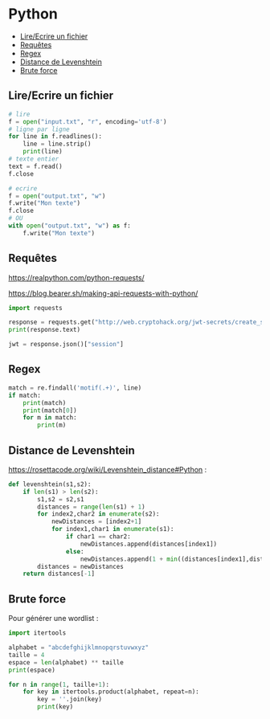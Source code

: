 # Python

- [Lire/Ecrire un fichier](#lireecrire-un-fichier)
- [Requêtes](#requêtes)
- [Regex](#regex)
- [Distance de Levenshtein](#distance-de-levenshtein)
- [Brute force](#brute-force)

## Lire/Ecrire un fichier

```python
# lire
f = open("input.txt", "r", encoding='utf-8')
# ligne par ligne
for line in f.readlines():
    line = line.strip()
    print(line)
# texte entier
text = f.read()
f.close

# ecrire
f = open("output.txt", "w")
f.write("Mon texte")
f.close
# OU
with open("output.txt", "w") as f:
    f.write("Mon texte")
```

## Requêtes

https://realpython.com/python-requests/

https://blog.bearer.sh/making-api-requests-with-python/

```python
import requests

response = requests.get("http://web.cryptohack.org/jwt-secrets/create_session/kamil/")
print(response.text)

jwt = response.json()["session"]
```

## Regex

```python
match = re.findall('motif(.+)', line)
if match:
    print(match)
    print(match[0])
    for m in match:
        print(m)
```

## Distance de Levenshtein

https://rosettacode.org/wiki/Levenshtein_distance#Python :
```python
def levenshtein(s1,s2):
    if len(s1) > len(s2):
        s1,s2 = s2,s1
        distances = range(len(s1) + 1)
        for index2,char2 in enumerate(s2):
            newDistances = [index2+1]
            for index1,char1 in enumerate(s1):
                if char1 == char2:
                    newDistances.append(distances[index1])
                else:
                    newDistances.append(1 + min((distances[index1],distances[index1+1],newDistances[-1])))
        distances = newDistances
    return distances[-1]
```

## Brute force

Pour générer une wordlist :
```python
import itertools

alphabet = "abcdefghijklmnopqrstuvwxyz"
taille = 4
espace = len(alphabet) ** taille
print(espace)

for n in range(1, taille+1):
    for key in itertools.product(alphabet, repeat=n):
        key = ''.join(key)
        print(key)
```
